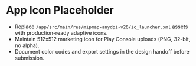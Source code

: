 # App Icon Placeholder

- Replace `/app/src/main/res/mipmap-anydpi-v26/ic_launcher.xml` assets with production-ready adaptive icons.
- Maintain 512x512 marketing icon for Play Console uploads (PNG, 32-bit, no alpha).
- Document color codes and export settings in the design handoff before submission.

